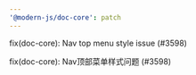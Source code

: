 ```yaml
---
'@modern-js/doc-core': patch
---
```


fix(doc-core): Nav top menu style issue (#3598)

fix(doc-core): Nav顶部菜单样式问题 (#3598)
